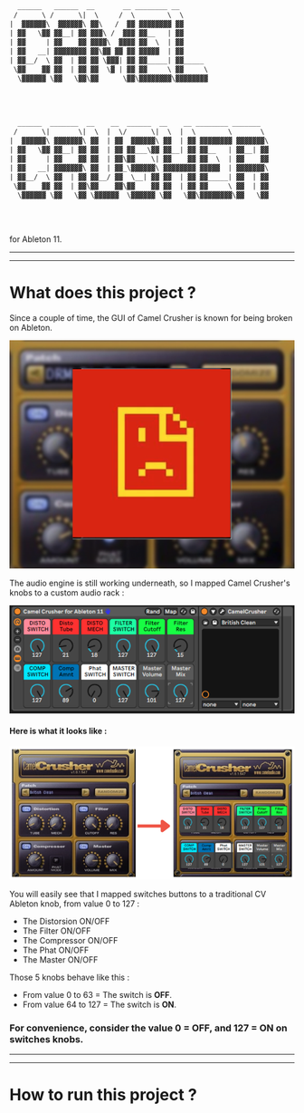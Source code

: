 ```
  ______   ______  __       __ ________ __       
 /      \ /      \|  \     /  \        \  \      
|  ▓▓▓▓▓▓\  ▓▓▓▓▓▓\ ▓▓\   /  ▓▓ ▓▓▓▓▓▓▓▓ ▓▓      
| ▓▓   \▓▓ ▓▓__| ▓▓ ▓▓▓\ /  ▓▓▓ ▓▓__   | ▓▓      
| ▓▓     | ▓▓    ▓▓ ▓▓▓▓\  ▓▓▓▓ ▓▓  \  | ▓▓      
| ▓▓   __| ▓▓▓▓▓▓▓▓ ▓▓\▓▓ ▓▓ ▓▓ ▓▓▓▓▓  | ▓▓      
| ▓▓__/  \ ▓▓  | ▓▓ ▓▓ \▓▓▓| ▓▓ ▓▓_____| ▓▓_____ 
 \▓▓    ▓▓ ▓▓  | ▓▓ ▓▓  \▓ | ▓▓ ▓▓     \ ▓▓     \
  \▓▓▓▓▓▓ \▓▓   \▓▓\▓▓      \▓▓\▓▓▓▓▓▓▓▓\▓▓▓▓▓▓▓▓
                                                 
                                                 
                                                 
```
```
  ______  _______  __    __  ______  __    __ ________ _______  
 /      \|       \|  \  |  \/      \|  \  |  \        \       \ 
|  ▓▓▓▓▓▓\ ▓▓▓▓▓▓▓\ ▓▓  | ▓▓  ▓▓▓▓▓▓\ ▓▓  | ▓▓ ▓▓▓▓▓▓▓▓ ▓▓▓▓▓▓▓\
| ▓▓   \▓▓ ▓▓__| ▓▓ ▓▓  | ▓▓ ▓▓___\▓▓ ▓▓__| ▓▓ ▓▓__   | ▓▓__| ▓▓
| ▓▓     | ▓▓    ▓▓ ▓▓  | ▓▓\▓▓    \| ▓▓    ▓▓ ▓▓  \  | ▓▓    ▓▓
| ▓▓   __| ▓▓▓▓▓▓▓\ ▓▓  | ▓▓_\▓▓▓▓▓▓\ ▓▓▓▓▓▓▓▓ ▓▓▓▓▓  | ▓▓▓▓▓▓▓\
| ▓▓__/  \ ▓▓  | ▓▓ ▓▓__/ ▓▓  \__| ▓▓ ▓▓  | ▓▓ ▓▓_____| ▓▓  | ▓▓
 \▓▓    ▓▓ ▓▓  | ▓▓\▓▓    ▓▓\▓▓    ▓▓ ▓▓  | ▓▓ ▓▓     \ ▓▓  | ▓▓
  \▓▓▓▓▓▓ \▓▓   \▓▓ \▓▓▓▓▓▓  \▓▓▓▓▓▓ \▓▓   \▓▓\▓▓▓▓▓▓▓▓\▓▓   \▓▓
                                                                
                                                                
                                                                
```
for Ableton 11.

___
___


# What does this project ?

Since a couple of time, the GUI of Camel Crusher is known for being broken on Ableton.

![Broken_image](https://github.com/maitreverge/camel_crusher_ableton/blob/1796df1fa5ed69f4ebfd8cbf2bf1e51cd2f1b1c7/read_me_pictures/pic_4.png)

The audio engine is still working underneath, so I mapped Camel Crusher's knobs to a custom audio rack :

![main_rack_pic](https://github.com/maitreverge/camel_crusher_ableton/blob/1796df1fa5ed69f4ebfd8cbf2bf1e51cd2f1b1c7/read_me_pictures/pic_2.png)

#### Here is what it looks like :

![arrow](https://github.com/maitreverge/camel_crusher_ableton/blob/1796df1fa5ed69f4ebfd8cbf2bf1e51cd2f1b1c7/read_me_pictures/pic_3.png)

You will easily see that I mapped switches buttons to a traditional CV Ableton knob, from value 0 to 127 :
+ The Distorsion ON/OFF
+ The Filter ON/OFF
+ The Compressor ON/OFF
+ The Phat ON/OFF
+ The Master ON/OFF

Those 5 knobs behave like this :
+ From value 0 to 63 = The switch is **OFF**.
+ From value 64 to 127 = The switch is **ON**.


### **For convenience, consider the value 0 = OFF, and 127 = ON on switches knobs.**


___
___


# How to run this project ?


